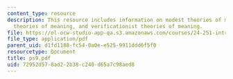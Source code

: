 ```yaml
---
content_type: resource
description: This resource includes information on modest theories of meaning, systematic
  theories of meaning, and verificationist theories of meaning.
file: https://ol-ocw-studio-app-qa.s3.amazonaws.com/courses/24-251-introduction-to-philosophy-of-language-spring-2006/72952d578ad22b38c240d65a7c98aed8_ps9.pdf
file_type: application/pdf
parent_uid: d1fd1188-fc54-0a0e-e525-9911ddd6f5f0
resourcetype: Document
title: ps9.pdf
uid: 72952d57-8ad2-2b38-c240-d65a7c98aed8
---
```

